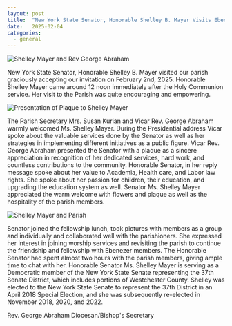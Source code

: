 ```yaml
---
layout: post
title:  "New York State Senator, Honorable Shelley B. Mayer Visits Ebenezer Mar Thoma Church!"
date:   2025-02-04
categories: 
  - general
---
```

![Shelley Mayer and Rev George Abraham](http://ebenezermarthomachurch.org/img/smayer1.jpg)

New York State Senator, Honorable Shelley B. Mayer visited our parish graciously accepting our invitation on February 2nd, 2025. Honorable Shelley Mayer came around 12 noon immediately after the Holy Communion service. Her visit to the  Parish was quite encouraging and empowering. 

![Presentation of Plaque to Shelley Mayer](http://ebenezermarthomachurch.org/img/smayer1.jpg)

The Parish Secretary Mrs. Susan Kurian and Vicar Rev. George Abraham warmly welcomed Ms. Shelley Mayer. During the Presidential address Vicar spoke about the valuable services done by the Senator as well as her strategies in implementing different initiatives as a public figure. Vicar Rev. George Abraham presented the Senator with a plaque as a sincere appreciation in recognition of her dedicated services, hard work, and countless contributions to the community. Honorable Senator, in her reply message spoke about her value to Academia, Health care, and Labor law rights. She spoke about her passion for children, their education, and upgrading the education system as well. Senator Ms. Shelley Mayer appreciated the warm welcome with flowers and plaque as well as the hospitality of the parish members. 

![Shelley Mayer and Parish](http://ebenezermarthomachurch.org/img/smayer3.jpg)

Senator joined the fellowship lunch, took pictures with members as a group and individually and collaborated well with the parishioners. She expressed her interest in joining  worship services and revisiting the parish to continue the friendship and fellowship with Ebenezer members. The Honorable Senator had spent almost two hours with the parish members, giving ample time to chat with her. Honorable Senator Ms. Shelley Mayer is serving as a Democratic member of the New York State Senate representing the 37th Senate District, which includes portions of Westchester County. Shelley was elected to the New York State Senate to represent the 37th District in an April 2018 Special Election, and she was subsequently re-elected in November 2018, 2020, and 2022.

Rev. George Abraham
Diocesan/Bishop's Secretary
